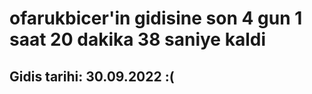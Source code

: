 # ofarukbicer'in gidisine son 4 gun 1 saat 20 dakika 38 saniye kaldi

## Gidis tarihi: 30.09.2022 :(